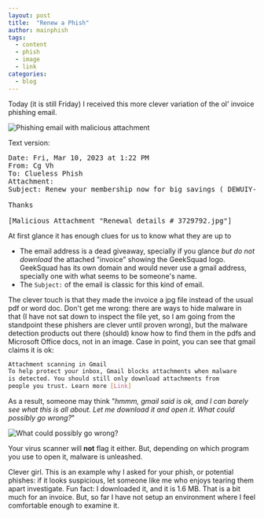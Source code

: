 ```yaml
---
layout: post
title:  "Renew a Phish"
author: mainphish
tags:
  - content
  - phish
  - image
  - link
categories: 
  - blog
---
```

Today (it is still Friday) I received this more clever variation of the 
ol' invoice phishing email. 

<img src="/images/2023/phish12.png" class="align-center" alt="Phishing email with malicious attachment">

Text version:
<pre>
Date: Fri, Mar 10, 2023 at 1:22 PM 
From: Cg Vh <cgvh622@gmail.com>
To: Clueless Phish
Attachment: 
Subject: Renew your membership now for big savings ( DEWUIY-23797 )

Thanks

[Malicious Attachment "Renewal details # 3729792.jpg"]
</pre>

At first glance it has enough clues for us to know what they are up to

- The email address is a dead giveaway, specially if
you glance *but do not download* the attached "invoice" showing the 
GeekSquad logo. GeekSquad has its own domain and would never use a
gmail address, specially one with what seems to be someone's name.
- The `Subject:` of the email is classic for this kind of email.

The clever touch is that they made the invoice a jpg file instead of the
usual pdf or word doc. Don't get me wrong: there are ways to hide malware in
that (I have not sat down to inspect the file yet, so I am going from the
standpoint these phishers are clever until proven wrong), but the 
malware detection products out there (should) know how to find them in
the pdfs and Microsoft Office docs, not in an image. Case in point, you can
see that gmail claims it is ok:

```bash
Attachment scanning in Gmail
To help protect your inbox, Gmail blocks attachments when malware 
is detected. You should still only download attachments from 
people you trust. Learn more [Link]
```

As a result, someone may think "*hmmm, gmail said is ok, and I can barely see 
what this is all about. Let me download it and open it. 
What could possibly go wrong?*"

<img src="/images/2023/whatcouldgowrong.gif" class="align-center" alt="What could possibly go wrong?">

Your virus scanner will **not** flag it either. But, depending on which program you use to open it, malware is unleashed.

Clever girl.
This is an example why I asked for your phish, or potential phishes:
if it looks suspicious, let someone like me who enjoys tearing them apart
investigate.
Fun fact: 
I downloaded it, and it is 1.6 MB. That is a bit much for an invoice.
But, so far I have not setup an environment where I feel comfortable enough
to examine it.
